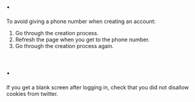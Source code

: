 # .

To avoid giving a phone number when creating an account:

1. Go through the creation process.
2. Refresh the page when you get to the phone number. 
3. Go through the creation process again.

# .

If you get a blank screen after logging in, check that you did not disallow cookies from twitter.
